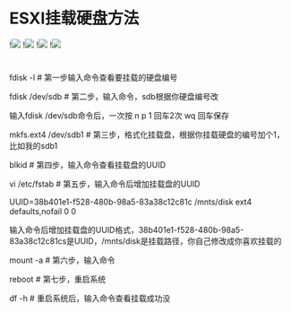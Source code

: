 # ESXI挂载硬盘方法

!<img src="https://github.com/kurumiess/OP_README/blob/master/MD/doc/gua1.png" />
!<img src="https://github.com/kurumiess/OP_README/blob/master/MD/doc/gua2.png" />
!<img src="https://github.com/kurumiess/OP_README/blob/master/MD/doc/gua3.png" />
!<img src="https://github.com/kurumiess/OP_README/blob/master/MD/doc/gua4.png" />

#
#
fdisk -l           # 第一步输入命令查看要挂载的硬盘编号

fdisk /dev/sdb     # 第二步，输入命令，sdb根据你硬盘编号改

输入fdisk /dev/sdb命令后，一次按  n  p  1 回车2次  wq  回车保存

mkfs.ext4 /dev/sdb1  # 第三步，格式化挂载盘，根据你挂载硬盘的编号加个1，比如我的sdb1

blkid                # 第四步，输入命令查看挂载盘的UUID 

vi /etc/fstab        # 第五步，输入命令后增加挂载盘的UUID

UUID=38b401e1-f528-480b-98a5-83a38c12c81c /mnts/disk ext4 defaults,nofail 0 0      

 输入命令后增加挂载盘的UUID格式，38b401e1-f528-480b-98a5-83a38c12c81cs是UUID，/mnts/disk是挂载路径，你自己修改成你喜欢挂载的

mount -a          # 第六步，输入命令

reboot           # 第七步，重启系统

df -h            # 重启系统后，输入命令查看挂载成功没
